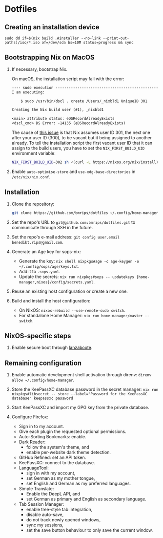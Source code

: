 # Dotfiles

## Creating an installation device

```text
sudo dd if=$(nix build .#installer --no-link --print-out-paths)/iso/*.iso of=/dev/sda bs=10M status=progress && sync
```

## Bootstrapping Nix on MacOS

1. If necessary, bootstrap Nix.

   On macOS, the installation script may fail with the error:

   ```txt
   ---- sudo execution ------------------------------------------------------------
   I am executing:

       $ sudo /usr/bin/dscl . create /Users/_nixbld1 UniqueID 301

   Creating the Nix build user (#1), _nixbld1

   <main> attribute status: eDSRecordAlreadyExists
   <dscl_cmd> DS Error: -14135 (eDSRecordAlreadyExists)
   ```

   The cause of [this issue](https://github.com/NixOS/nix/issues/6153#issuecomment-1068508475) is that Nix assumes user ID 301, the next one after your user ID (300), to be vacant but it being assigned to another already. To tell the installation script the first vacant user ID that it can assign to the build users, you have to set the `NIX_FIRST_BUILD_UID` environment variable:

   ```bash
   NIX_FIRST_BUILD_UID=302 sh <(curl -L https://nixos.org/nix/install)
   ```

1. Enable `auto-optimise-store` and `use-xdg-base-directories` in `/etc/nix/nix.conf`.

## Installation

1. Clone the repository:

   ```bash
   git clone https://github.com/bmrips/dotfiles ~/.config/home-manager
   ```

1. Set the repo's URL to `git@github.com:bmrips/dotfiles.git` to communicate through SSH in the future.

1. Set the repo's e-mail address: `git config user.email benedikt.rips@gmail.com`.

1. Generate an Age key for sops-nix:

   - Generate the key: `nix shell nixpkgs#age -c age-keygen -o ~/.config/sops/age/keys.txt`.
   - Add it to `.sops.yaml`.
   - Update the secrets: `nix run nixpkgs#sops -- updatekeys {home-manager,nixos}/config/secrets.yaml`.

1. Reuse an existing host configuration or create a new one.

1. Build and install the host configuration:

   - On NixOS: `nixos-rebuild --use-remote-sudo switch`.
   - For standalone Home Manager: `nix run home-manager/master -- switch`.

## NixOS-specific steps

1. Enable secure boot through [lanzaboote](https://github.com/nix-community/lanzaboote).

## Remaining configuration

1. Enable automatic development shell activation through direnv: `direnv allow ~/.config/home-manager`.

1. Store the KeePassXC database password in the secret manager: `nix run nixpkgs#libsecret -- store --label="Password for the KeePassXC database" keepassxc password`

1. Start KeePassXC and import my GPG key from the private database.

1. Configure Firefox:

   - Sign in to my account.
   - Give each plugin the requested optional permissions.
   - Auto-Sorting Bookmarks: enable.
   - Dark Reader:
     - follow the system's theme, and
     - enable per-website dark theme detection.
   - GitHub Refined: set an API token.
   - KeePassXC: connect to the database.
   - LanguageTool:
     - sign in with my account,
     - set German as my mother tongue,
     - set English and German as my preferred languages.
   - Simple Translate:
     - Enable the DeepL API, and
     - set German as primary and English as secondary language.
   - Tab Session Manager:
     - enable tree-style tab integration,
     - disable auto-save,
     - do not track newly opened windows,
     - sync my sessions,
     - set the save button behaviour to only save the current window.
